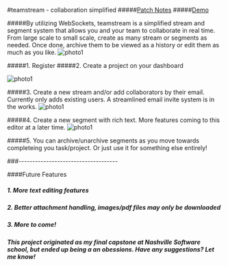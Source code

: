#teamstream - collaboration simplified
#####[Patch Notes](https://www.evernote.com/l/AP4e-p-uSaZPBJU6a75VQra--YTYP_PVY1I)
#####[Demo](http://teamstream.daviddboling.com)

#####By utilizing WebSockets, teamstream is a simplified stream and segment system that allows you and your team to collaborate in real time. From large scale to small scale, create as many stream or segments as needed. Once done, archive them to be viewed as a history or edit them as much as you like.
![photo1](https://raw.githubusercontent.com/kadowki/teamstream/master/client/assets/images/screenshots/shot1.png)

#####1. Register
#####2. Create a project on your dashboard

![photo1](https://raw.githubusercontent.com/kadowki/teamstream/master/client/assets/images/screenshots/shot4.png)

#####3. Create a new stream and/or add collaborators by their email. Currently only adds existing users. A streamlined email invite system is in the works.
![photo1](https://raw.githubusercontent.com/kadowki/teamstream/master/client/assets/images/screenshots/shot5.png)

#####4. Create a new segment with rich text. More features coming to this editor at a later time.
![photo1](https://raw.githubusercontent.com/kadowki/teamstream/master/client/assets/images/screenshots/shot2.png)

#####5. You can archive/unarchive segments as you move towards completeing you task/project. Or just use it for something else entirely!

###------------------------------------

####Future Features

##### 1. More text editing features
##### 2. Better attachment handling, images/pdf files may only be downloaded
##### 3. More to come!


##### This project originated as my final capstone at Nashville Software school, but ended up being a an obessions. Have any suggestions? Let me know!

